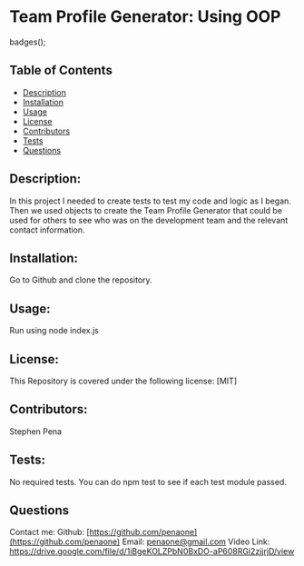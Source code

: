   




   
   # Team Profile Generator: Using OOP
  

badges();
## Table of Contents
* [Description](#description)
* [Installation](#installation)
* [Usage](#usage)
* [License](#license)
* [Contributors](#contributors)
* [Tests](#tests)
* [Questions](#questions)


## Description:
In this project I needed to create tests to test my code and logic as I began. Then we used objects to create the Team Profile Generator that could be used for others to see who was on the development team and the relevant contact information.


## Installation:
Go to Github and clone the repository.


## Usage:
Run using node index.js


## License:
This Repository is covered under the following license: [MIT] 

## Contributors:
Stephen Pena



## Tests:
No required tests. You can do npm test to see if each test module passed.


## Questions
Contact me:
Github: [https://github.com/penaone](https://github.com/penaone)
Email: [penaone@gmail.com](penaone@gmail.com)
Video Link: https://drive.google.com/file/d/1iBgeKOLZPbN0BxDO-aP608RGi2zjjrjD/view
